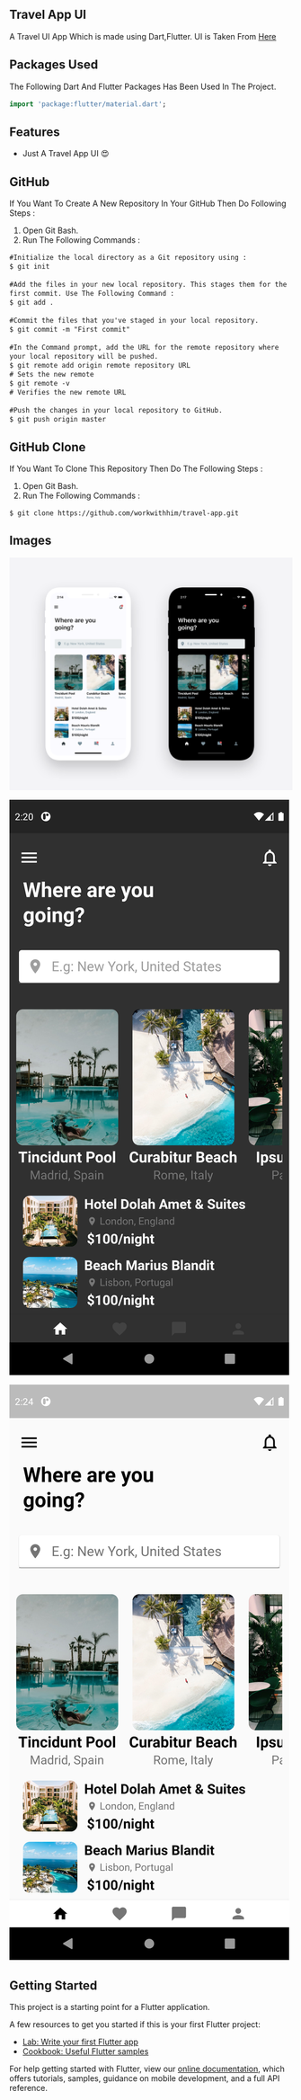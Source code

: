 ## Travel App UI

 A Travel UI App Which is made using Dart,Flutter.
 UI is Taken From [Here](https://github.com/workwithhim/travel-app.git)
 
 ## Packages Used 

The Following Dart And Flutter Packages Has Been Used In The Project.
```dart
import 'package:flutter/material.dart';
```

## Features

- Just A Travel App UI 😍

## GitHub 

If You Want To Create A New Repository In Your GitHub Then Do Following Steps :
1) Open Git Bash.
2) Run The Following Commands :
```git
#Initialize the local directory as a Git repository using :
$ git init

#Add the files in your new local repository. This stages them for the first commit. Use The Following Command :
$ git add .

#Commit the files that you've staged in your local repository.
$ git commit -m "First commit"

#In the Command prompt, add the URL for the remote repository where your local repository will be pushed.
$ git remote add origin remote repository URL
# Sets the new remote
$ git remote -v
# Verifies the new remote URL

#Push the changes in your local repository to GitHub.
$ git push origin master
```

## GitHub  Clone

If You Want To Clone This Repository Then Do The Following Steps :
1) Open Git Bash.
2) Run The Following Commands :
```git
$ git clone https://github.com/workwithhim/travel-app.git
```

## Images

![First](images/ui_design_travel.png)

![Second](images/Screenshot_1601715045.png)

![Third](images/Screenshot_1601715247.png)


## Getting Started

This project is a starting point for a Flutter application.

A few resources to get you started if this is your first Flutter project:

- [Lab: Write your first Flutter app](https://flutter.dev/docs/get-started/codelab)
- [Cookbook: Useful Flutter samples](https://flutter.dev/docs/cookbook)

For help getting started with Flutter, view our
[online documentation](https://flutter.dev/docs), which offers tutorials,
samples, guidance on mobile development, and a full API reference.
